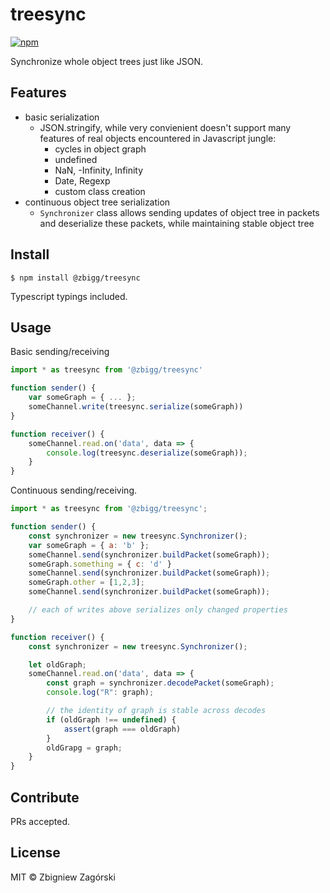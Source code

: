 treesync
========
[![npm](https://img.shields.io/npm/v/@zbigg/treesync.svg?style=flat-square)](http://www.npmjs.com/package/@zbigg/treesync)

Synchronize whole object trees just like JSON.

## Features

* basic serialization
    * JSON.stringify, while very convienient doesn't support many features of real objects encountered
      in Javascript jungle:
        * cycles in object graph
        * undefined
        * NaN, -Infinity, Infinity
        * Date, Regexp
        * custom class creation
* continuous object tree serialization
    * `Synchronizer` class allows sending updates of object tree in packets and deserialize these
       packets, while maintaining stable object tree

## Install

```
$ npm install @zbigg/treesync

```
Typescript typings included.

## Usage

Basic sending/receiving

```javascript
import * as treesync from '@zbigg/treesync'

function sender() {
    var someGraph = { ... };
    someChannel.write(treesync.serialize(someGraph))
}

function receiver() {
    someChannel.read.on('data', data => {
        console.log(treesync.deserialize(someGraph));
    }
}

```

Continuous sending/receiving.

```javascript
import * as treesync from '@zbigg/treesync';

function sender() {
    const synchronizer = new treesync.Synchronizer();
    var someGraph = { a: 'b' };
    someChannel.send(synchronizer.buildPacket(someGraph));
    someGraph.something = { c: 'd' }
    someChannel.send(synchronizer.buildPacket(someGraph));
    someGraph.other = [1,2,3];
    someChannel.send(synchronizer.buildPacket(someGraph));

    // each of writes above serializes only changed properties
}

function receiver() {
    const synchronizer = new treesync.Synchronizer();

    let oldGraph;
    someChannel.read.on('data', data => {
        const graph = synchronizer.decodePacket(someGraph);
        console.log("R": graph);

        // the identity of graph is stable across decodes
        if (oldGraph !== undefined) {
            assert(graph === oldGraph)
        }
        oldGrapg = graph;
    }
}

```
## Contribute

PRs accepted.

## License

MIT © Zbigniew Zagórski